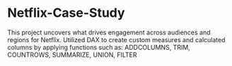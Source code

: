 # Netflix-Case-Study
This project uncovers what drives engagement across audiences and regions for Netflix. 
Utilized DAX to create custom measures and calculated columns by applying functions such as:
ADDCOLUMNS, TRIM, COUNTROWS, SUMMARIZE, UNION, FILTER 
